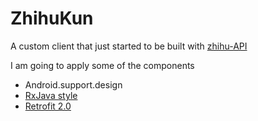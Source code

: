 # ZhihuKun
A custom client that just started to be built with [zhihu-API](https://github.com/izzyleung/ZhihuDailyPurify/wiki/%E7%9F%A5%E4%B9%8E%E6%97%A5%E6%8A%A5-API-%E5%88%86%E6%9E%90)

I am going to 
apply some of the components
* Android.support.design
* [RxJava style](https://github.com/ReactiveX/RxJava)
* [Retrofit 2.0](http://square.github.io/retrofit/)
